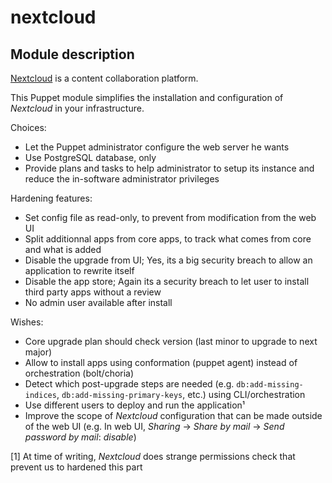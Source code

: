 # nextcloud

## Module description

[Nextcloud](https://nextcloud.com/) is a content collaboration platform.

This Puppet module simplifies the installation and configuration of _Nextcloud_ in your infrastructure.

Choices:
* Let the Puppet administrator configure the web server he wants
* Use PostgreSQL database, only
* Provide plans and tasks to help administrator to setup its instance and reduce the in-software administrator privileges

Hardening features:

* Set config file as read-only, to prevent from modification from the web UI
* Split additionnal apps from core apps, to track what comes from core and what is added
* Disable the upgrade from UI; Yes, its a big security breach to allow an application to rewrite itself
* Disable the app store; Again its a security breach to let user to install third party apps without a review
* No admin user available after install

Wishes:
* Core upgrade plan should check version (last minor to upgrade to next major)
* Allow to install apps using conformation (puppet agent) instead of orchestration (bolt/choria)
* Detect which post-upgrade steps are needed (e.g. `db:add-missing-indices`, `db:add-missing-primary-keys`, etc.) using CLI/orchestration
* Use different users to deploy and run the application¹
* Improve the scope of _Nextcloud_ configuration that can be made outside of the web UI (e.g. In web UI, _Sharing_ → _Share by mail_ → _Send password by mail_: _disable_)

[1] At time of writing, _Nextcloud_ does strange permissions check that prevent us to hardened this part
